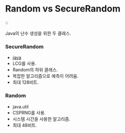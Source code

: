 # Random vs SecureRandom

<aside>
💡

Java의 난수 생성을 위한 두 클래스.

</aside>

### SecureRandom

- [java](java)
- LCG를 사용.
- Random의 하위 클래스.
- 복잡한 알고리즘으로 예측이 어려움.
- 최대 128비트.

### Random

- java.util
- CSPRNG를 사용.
- 시스템 시간을 사용한 알고리즘.
- 최대 48비트.